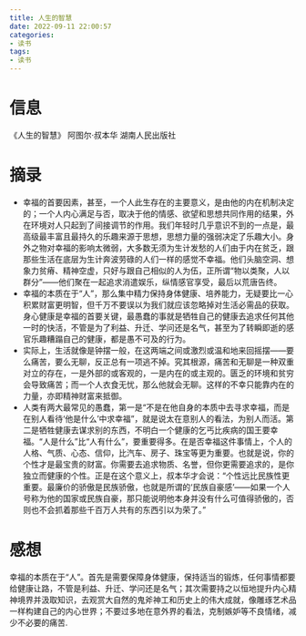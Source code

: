 ```yaml
---
title: 人生的智慧
date: 2022-09-11 22:00:57
categories: 
- 读书
tags: 
- 读书
---
```


# 信息

《人生的智慧》 阿图尔·叔本华 湖南人民出版社

# 摘录

- 幸福的首要因素，甚至，一个人此生存在的主要意义，是由他的内在机制决定的；一个人内心满足与否，取决于他的情感、欲望和思想共同作用的结果，外在环境对人只起到了间接调节的作用。我们年轻时几乎意识不到的一点是，最高级最丰富且最持久的乐趣来源于思想，思想力量的强弱决定了乐趣大小。身外之物对幸福的影响太微弱，大多数无须为生计发愁的人们由于内在贫乏，跟那些生活在底层为生计奔波劳碌的人们一样的感觉不幸福。他们头脑空洞、想象力贫瘠、精神空虚，只好与跟自己相似的人为伍，正所谓“物以类聚，人以群分”——他们聚在一起追求消遣娱乐，纵情感官享受，最后以荒唐告终。
- 幸福的本质在于“人”，那么集中精力保持身体健康、培养能力，无疑要比一心积累财富更明智，但千万不要误以为我们就应该忽略掉对生活必需品的获取。身心健康是幸福的首要关键，最愚蠢的事就是牺牲自己的健康去追求任何其他一时的快活，不管是为了利益、升迁、学问还是名气，甚至为了转瞬即逝的感官乐趣糟蹋自己的健康，都是愚不可及的行为。
- 实际上，生活就像是钟摆一般，在这两端之间或激烈或温和地来回摇摆——要么痛苦，要么无聊，反正总有一项逃不掉。究其根源，痛苦和无聊是一种双重对立的存在，一是外部的或客观的，一是内在的或主观的。匮乏的环境和贫穷会导致痛苦；而一个人衣食无忧，那么他就会无聊。这样的不幸只能靠内在的力量，亦即精神财富来抵御。
- 人类有两大最常见的愚蠢，第一是“不是在他自身的本质中去寻求幸福，而是在别人看待‘他是什么’中求幸福”，就是说太在意别人的看法，为别人而活。第二是牺牲健康去谋求别的东西，不明白一个健康的乞丐比疾病的国王要幸福。“人是什么”比“人有什么”，要重要得多。在是否幸福这件事情上，个人的人格、气质、心态、信仰，比汽车、房子、珠宝等更为重要。也就是说，你的个性才是最宝贵的财富。你需要去追求物质、名誉，但你更需要追求的，是你独立而健康的个性。正是在这个意义上，叔本华才会说：“个性远比民族性更重要。最廉价的骄傲是民族骄傲，也就是所谓的‘民族自豪感’——如果一个人号称为他的国家或民族自豪，那只能说明他本身并没有什么可值得骄傲的，否则也不会抓着那些千百万人共有的东西引以为荣了。”

# 感想

幸福的本质在于“人”。首先是需要保障身体健康，保持适当的锻炼，任何事情都要给健康让路，不管是利益、升迁、学问还是名气；其次需要持之以恒地提升内心精神境界并汲取知识，去观赏大自然的鬼斧神工和历史上的伟大成就，像雕琢艺术品一样构建自己的内心世界；不要过多地在意外界的看法，克制嫉妒等不良情绪，减少不必要的痛苦.
